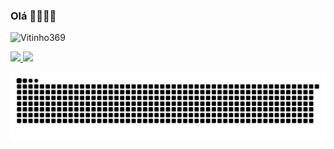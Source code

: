 ### Olá 👋😁😁😁

<!--
**Vitinho369/Vitinho369** is a ✨ _special_ ✨ repository because its `README.md` (this file) appears on your GitHub profile.

Here are some ideas to get you started:

- 🔭 I’m currently working on ...
- 🌱 I’m currently learning ...
- 👯 I’m looking to collaborate on ...
- 🤔 I’m looking for help with ...
- 💬 Ask me about ...
- 📫 How to reach me: ...
- 😄 Pronouns: ...
- ⚡ Fun fact: ...
-->

<p><img height="190em" src="https://github-profile-summary-cards.vercel.app/api/cards/profile-details?username=Vitinho369&theme=dracula" alt="Vitinho369"/></p>

 <div>
  <a href="https://github.com/Vitinho369">
  <img height="190em" src="https://github-readme-stats.vercel.app/api?username=Vitinho369&show_icons=true&theme=dracula&include_all_commits=true&count_private=true"/>
  <img height="190em" src="https://github-readme-stats.vercel.app/api/top-langs/?username=Vitinho369&layout=compact&langs_count=7&theme=dracula"/>
</div>
  
 
![Snake animation](https://github.com/Vitinho369/Vitinho369/blob/output/github-contribution-grid-snake.svg)
